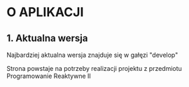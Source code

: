 # O APLIKACJI

## 1. Aktualna wersja
Najbardziej aktualna wersja znajduje się w gałęzi "develop"




Strona powstaje na potrzeby realizacji projektu z przedmiotu Programowanie Reaktywne II 


